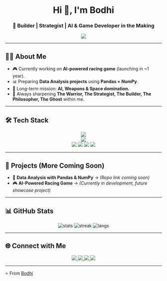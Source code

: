 <!-- Profile Header -->
<h1 align="center">Hi 👋, I'm Bodhi</h1>
<h3 align="center">🚀 Builder | Strategist | AI & Game Developer in the Making</h3>

<p align="center">
  <img src="https://readme-typing-svg.herokuapp.com?size=22&duration=3000&color=1E90FF&center=true&vCenter=true&width=600&lines=Building+AI-powered+worlds+%F0%9F%A7%AA;Future+Game%2C+Weapons+%26+Space+Innovator+%F0%9F%9A%80;Always+learning%2C+always+executing+%E2%9A%94%EF%B8%8F" />
</p>

---

## 🧑‍💻 About Me
- 🎮 Currently working on **AI-powered racing game** (launching in ~1 year).  
- 📊 Preparing **Data Analysis projects** using **Pandas + NumPy**.  
- 🚀 Long-term mission: **AI, Weapons & Space domination.**  
- 🧠 Always sharpening **The Warrior, The Strategist, The Builder, The Philosopher, The Ghost** within me.  

---

## 🛠 Tech Stack

<p align="center">
  <!-- Languages -->
  <img src="https://skillicons.dev/icons?i=python,cpp,cs,html,css,js,git,github" />
  <br/>
  <!-- Libraries & Tools -->
  <img src="https://skillicons.dev/icons?i=tensorflow,unity" />
  <br/>
  <img src="https://img.shields.io/badge/NumPy-013243?style=for-the-badge&logo=numpy&logoColor=white" />
  <img src="https://img.shields.io/badge/Pandas-150458?style=for-the-badge&logo=pandas&logoColor=white" />
  <img src="https://img.shields.io/badge/Matplotlib-11557c?style=for-the-badge&logo=plotly&logoColor=white" />
  <img src="https://img.shields.io/badge/Seaborn-4C78A8?style=for-the-badge&logo=plotly&logoColor=white" />
</p>

---

## 📂 Projects (More Coming Soon)
- 🔬 **Data Analysis with Pandas & NumPy** → *(Repo link coming soon)*  
- 🎮 **AI-Powered Racing Game** → *(Currently in development, future showcase project)*  

---

## 📊 GitHub Stats
<p align="center">
  <img src="https://github-readme-stats-sigma-five.vercel.app/api?username=tiwaribodhi&show_icons=true&theme=radical" alt="stats" />
  <img src="https://github-readme-streak-stats-eight.vercel.app/?user=tiwaribodhi&theme=radical" alt="streak" />
  <img src="https://github-readme-stats-sigma-five.vercel.app/api/top-langs/?username=tiwaribodhi&layout=compact&theme=radical" alt="langs" />
</p>

---

## 🌐 Connect with Me
<p align="center">
  <a href="https://www.linkedin.com/in/bodhisatva-tiwari">
    <img src="https://img.shields.io/badge/LinkedIn-0A66C2?style=for-the-badge&logo=linkedin&logoColor=white"/>
  </a>
  <a href="https://x.com/BodhiTiwari">
    <img src="https://img.shields.io/badge/Twitter-1DA1F2?style=for-the-badge&logo=twitter&logoColor=white"/>
  </a>
  <a href="mailto:bodhisatvatiwari@gmail.com">
    <img src="https://img.shields.io/badge/Email-D14836?style=for-the-badge&logo=gmail&logoColor=white"/>
  </a>
  <a href="https://instagram.com/tiwari_bodhi">
    <img src="https://img.shields.io/badge/Instagram-E4405F?style=for-the-badge&logo=instagram&logoColor=white"/>
  </a>
</p>

---

⭐️ From [Bodhi](https://github.com/tiwaribodhi)
